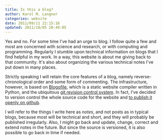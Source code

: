 ```yaml
---
title: Is this a blog?
author: Karol M. Langner
categories: website
date: 2011/09/11 22:15:16
updated: 2011/10/05 20:49:05
---
```


Yes and no. For some time I've had an urge to blog. I follow quite a few and most are concerned with science and research, or with computing and programming. Regularly I stumble upon technical information on blogs that I find helpful in my work. In a way, this website is about me giving back to that community. It's also about organizing the various technical notes I've put down in many places.

Strictly speaking I will retain the core features of a blog, namely reverse-chronological order and some form of commenting. The infrastructure, however, is based on [Blogofile](http://www.blogofile.com), which is a static website compiler written in Python, and the ubiquitous [git revision control system](http://git-scm.com). In fact, I've decided to version control the whole source code for the website and [to publish it openly on github](https://github.com/langner/mmqc).

I will refer to the things I write here as *notes*, and not posts as in typical blogs, because most will be technical and short, and they will probably be published irregularly. Also, I might go back and update, change, correct and extend notes in the future. But since the source is versioned, it is also possible to go back in time if needed.

